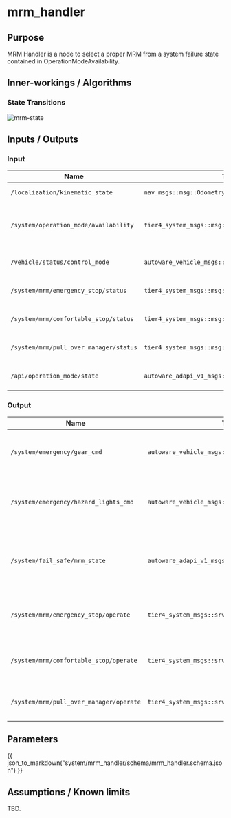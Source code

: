 # mrm_handler

## Purpose

MRM Handler is a node to select a proper MRM from a system failure state contained in OperationModeAvailability.

## Inner-workings / Algorithms

### State Transitions

![mrm-state](image/mrm-state.svg)

## Inputs / Outputs

### Input

| Name                                   | Type                                                | Description                                                                                         |
| -------------------------------------- | --------------------------------------------------- | --------------------------------------------------------------------------------------------------- |
| `/localization/kinematic_state`        | `nav_msgs::msg::Odometry`                           | Used to decide whether vehicle is stopped or not                                                    |
| `/system/operation_mode/availability`  | `tier4_system_msgs::msg::OperationModeAvailability` | Used to select proper MRM from system available mrm behavior contained in operationModeAvailability |
| `/vehicle/status/control_mode`         | `autoware_vehicle_msgs::msg::ControlModeReport`     | Used to check vehicle mode: autonomous or manual                                                    |
| `/system/mrm/emergency_stop/status`    | `tier4_system_msgs::msg::MrmBehaviorStatus`         | Used to check if MRM emergency stop operation is available                                          |
| `/system/mrm/comfortable_stop/status`  | `tier4_system_msgs::msg::MrmBehaviorStatus`         | Used to check if MRM comfortable stop operation is available                                        |
| `/system/mrm/pull_over_manager/status` | `tier4_system_msgs::msg::MrmBehaviorStatus`         | Used to check if MRM pull over operation is available                                               |
| `/api/operation_mode/state`            | `autoware_adapi_v1_msgs::msg::OperationModeState`   | Used to check whether the current operation mode is AUTO or STOP.                                   |

### Output

| Name                                    | Type                                              | Description                                           |
| --------------------------------------- | ------------------------------------------------- | ----------------------------------------------------- |
| `/system/emergency/gear_cmd`            | `autoware_vehicle_msgs::msg::GearCommand`         | Required to execute proper MRM (send gear cmd)        |
| `/system/emergency/hazard_lights_cmd`   | `autoware_vehicle_msgs::msg::HazardLightsCommand` | Required to execute proper MRM (send turn signal cmd) |
| `/system/fail_safe/mrm_state`           | `autoware_adapi_v1_msgs::msg::MrmState`           | Inform MRM execution state and selected MRM behavior  |
| `/system/mrm/emergency_stop/operate`    | `tier4_system_msgs::srv::OperateMrm`              | Execution order for MRM emergency stop                |
| `/system/mrm/comfortable_stop/operate`  | `tier4_system_msgs::srv::OperateMrm`              | Execution order for MRM comfortable stop              |
| `/system/mrm/pull_over_manager/operate` | `tier4_system_msgs::srv::OperateMrm`              | Execution order for MRM pull over                     |

## Parameters

{{ json_to_markdown("system/mrm_handler/schema/mrm_handler.schema.json") }}

## Assumptions / Known limits

TBD.
